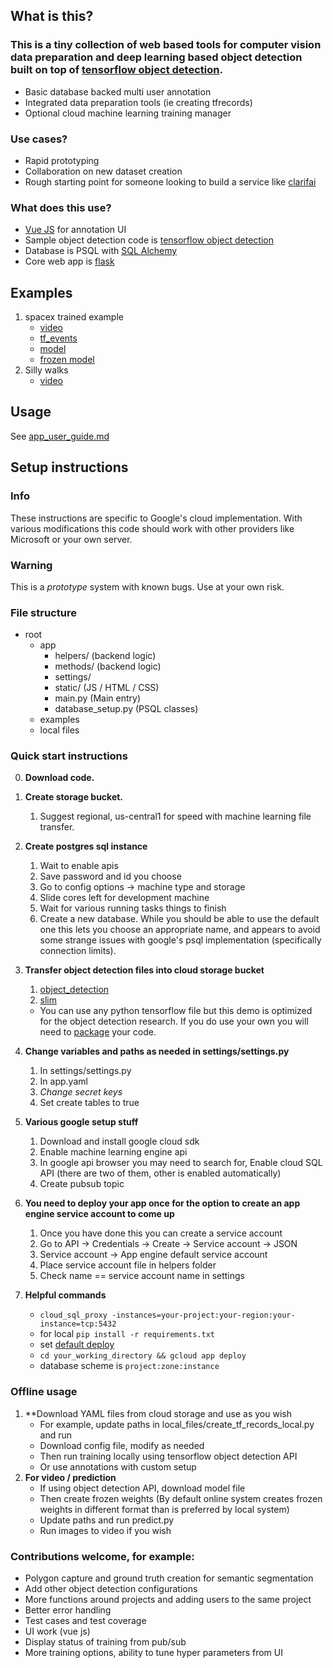 
## What is this?

### This is a tiny collection of web based tools for computer vision data preparation and deep learning based object detection built on top of [tensorflow object detection](https://github.com/tensorflow/models/tree/master/research/object_detection).

* Basic database backed multi user annotation
* Integrated data preparation tools (ie creating tfrecords)
* Optional cloud machine learning training manager

### Use cases?

* Rapid prototyping
* Collaboration on new dataset creation
* Rough starting point for someone looking to build a service like [clarifai](https://clarifai.com/developer/)


### What does this use?

* [Vue JS](https://vuejs.org/) for annotation UI
* Sample object detection code is [tensorflow object detection](https://github.com/tensorflow/models/tree/master/research/object_detection)
* Database is PSQL with [SQL Alchemy](https://www.sqlalchemy.org/)
* Core web app is [flask](http://flask.pocoo.org/)

## Examples
1. spacex trained example
	* [video](https://youtu.be/ekl87JspBJs)
	* [tf_events](https://storage.googleapis.com/object-demo-bucket/example_models/spacex/events.out.tfevents)
	* [model](https://storage.googleapis.com/object-demo-bucket/example_models/spacex/model.ckpt-3000.data-00000-of-00001)
	* [frozen model](https://storage.googleapis.com/object-demo-bucket/example_models/spacex/frozen_inference_graph.pb)
2. Silly walks
	* [video](https://youtu.be/RBotOlreHxE)

## Usage
See [app_user_guide.md](app_user_guide.md)


## Setup instructions

### Info
These instructions are specific to Google's cloud implementation. With various modifications this code should work with other providers like Microsoft or your own server.

### Warning
This is a *prototype* system with known bugs. Use at your own risk.

### File structure
* root
	* app
		* helpers/ (backend logic)
		* methods/ (backend logic)
		* settings/
		* static/ (JS / HTML / CSS)
		* main.py (Main entry)
		* database_setup.py (PSQL classes)
	* examples
	* local files


### Quick start instructions
0. **Download code.**


1. **Create storage bucket.**
	1. Suggest regional, us-central1 for speed with machine learning file transfer.


2. **Create postgres sql instance**
	 1. Wait to enable apis
	 2. Save password and id you choose
	 3. Go to config options -> machine type and storage
	 4. Slide cores left for development machine
	 5. Wait for various running tasks things to finish
	 6. Create a new database. While you should be able to use the default one
	this lets you choose an appropriate name, and appears to avoid some strange issues with
	google's psql implementation (specifically connection limits).


4. **Transfer object detection files into cloud storage bucket**
	1. [object_detection](https://storage.googleapis.com/object-demo-bucket/dist/object_detection-0.1.tar.gz)
	2. [slim](https://storage.googleapis.com/object-demo-bucket/dist/slim-0.1.tar.gz)
	* You can use any python tensorflow file but this demo is optimized for the object detection research.
	If you do use your own you will need to [package](https://python-packaging.readthedocs.io/en/latest/minimal.html) your code.
	

5. **Change variables and paths as needed in settings/settings.py**
	1. In settings/settings.py
	2. In app.yaml
	3. *Change secret keys*
	4. Set create tables to true


6. **Various google setup stuff**
	1. Download and install google cloud sdk
	2. Enable machine learning engine api
	3. In google api browser you may need to search for, Enable cloud SQL API (there are two of them, other is enabled automatically)
	4. Create pubsub topic


7. **You need to deploy your app once for the option to create 
an app engine service account to come up**
	1. Once you have done this you can create a service account
	2. Go to API -> Credentials -> Create -> Service account -> JSON 
	3. Service account -> App engine default service account
	4. Place service account file in helpers folder
	5. Check name == service account name in settings


8. **Helpful commands**
	* `cloud_sql_proxy -instances=your-project:your-region:your-instance=tcp:5432`
	* for local `pip install -r requirements.txt`
	* set [default deploy](https://cloud.google.com/sdk/gcloud/reference/config/set)
	* `cd your_working_directory && gcloud app deploy`
	* database scheme is `project:zone:instance`


### Offline usage
1. **Download YAML files from cloud storage and use as you wish
	* For example, update paths in local_files/create_tf_records_local.py and run
	* Download config file, modify as needed
	* Then run training locally using tensorflow object detection API
	* Or use annotations with custom setup
3. **For video / prediction**
	* If using object detection API, download model file
	* Then create frozen weights (By default online system creates frozen weights in different format  than is preferred by local system)
	* Update paths and run predict.py
	* Run images to video if you wish



### Contributions welcome, for example:
* Polygon capture and ground truth creation for semantic segmentation
* Add other object detection configurations
* More functions around projects and adding users to the same project
* Better error handling
* Test cases and test coverage
* UI work (vue js)
* Display status of training from pub/sub
* More training options, ability to tune hyper parameters from UI





